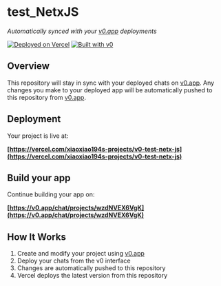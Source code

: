 # test_NetxJS

*Automatically synced with your [v0.app](https://v0.app) deployments*

[![Deployed on Vercel](https://img.shields.io/badge/Deployed%20on-Vercel-black?style=for-the-badge&logo=vercel)](https://vercel.com/xiaoxiao194s-projects/v0-test-netx-js)
[![Built with v0](https://img.shields.io/badge/Built%20with-v0.app-black?style=for-the-badge)](https://v0.app/chat/projects/wzdNVEX6VgK)

## Overview

This repository will stay in sync with your deployed chats on [v0.app](https://v0.app).
Any changes you make to your deployed app will be automatically pushed to this repository from [v0.app](https://v0.app).

## Deployment

Your project is live at:

**[https://vercel.com/xiaoxiao194s-projects/v0-test-netx-js](https://vercel.com/xiaoxiao194s-projects/v0-test-netx-js)**

## Build your app

Continue building your app on:

**[https://v0.app/chat/projects/wzdNVEX6VgK](https://v0.app/chat/projects/wzdNVEX6VgK)**

## How It Works

1. Create and modify your project using [v0.app](https://v0.app)
2. Deploy your chats from the v0 interface
3. Changes are automatically pushed to this repository
4. Vercel deploys the latest version from this repository
